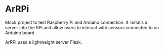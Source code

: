 ArRPi
=====

Mock project to test Raspberry Pi and Arduino connection. It installs a server into the RPi and allow users to interact with sensors connected to an Arduino board.

ArRPi uses a lightweight server Flask.
